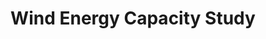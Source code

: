 ---
schema: default
title: Wind Energy Capacity Study
organization: Argyll and Bute Council
notes: The council, together with Scottish Natural Heritage have commissioned Consultant Landscape Architects to update the Argyll and Bute Landscape Wind Energy Capacity Study 2012. The study provides technical information which will be used to help the Council assess applications for wind energy developments and inform the  development of  the windfarm/wind turbine policies in the proposed Local Development Plan (LDP). The updated study was approved by the Councils Planning Protective Services and Licensing Committee on 20th September 2017.
resources:

  - name: Wind Energy Capacity Study FEATURE LAYER
  - url: 
  - format: FEATURE LAYER

license: 
category:

  - renewable energy

  - Planning


  - 

maintainer: Tim Wisniewski
maintainer_email: tim@timwis.com
---